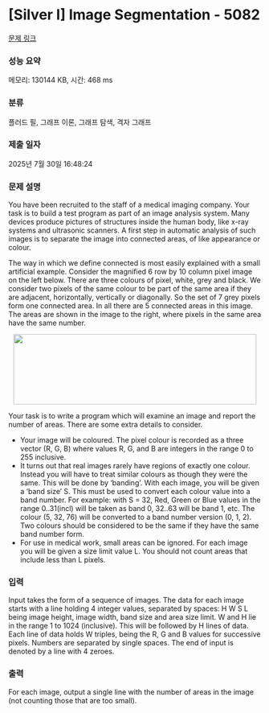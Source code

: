 # [Silver I] Image Segmentation - 5082 

[문제 링크](https://www.acmicpc.net/problem/5082) 

### 성능 요약

메모리: 130144 KB, 시간: 468 ms

### 분류

플러드 필, 그래프 이론, 그래프 탐색, 격자 그래프

### 제출 일자

2025년 7월 30일 16:48:24

### 문제 설명

<p>You have been recruited to the staff of a medical imaging company. Your task is to build a test program as part of an image analysis system. Many devices produce pictures of structures inside the human body, like x-ray systems and ultrasonic scanners. A first step in automatic analysis of such images is to separate the image into connected areas, of like appearance or colour.</p>

<p>The way in which we define connected is most easily explained with a small artificial example. Consider the magnified 6 row by 10 column pixel image on the left below. There are three colours of pixel, white, grey and black. We consider two pixels of the same colour to be part of the same area if they are adjacent, horizontally, vertically or diagonally. So the set of 7 grey pixels form one connected area. In all there are 5 connected areas in this image. The areas are shown in the image to the right, where pixels in the same area have the same number.</p>

<p style="text-align: center;"><img alt="" src="https://onlinejudgeimages.s3-ap-northeast-1.amazonaws.com/problem/5082/1.png" style="height:140px; width:484px"></p>

<p>Your task is to write a program which will examine an image and report the number of areas. There are some extra details to consider.</p>

<ul>
	<li>Your image will be coloured. The pixel colour is recorded as a three vector (R, G, B) where values R, G, and B are integers in the range 0 to 255 inclusive.</li>
	<li>It turns out that real images rarely have regions of exactly one colour. Instead you will have to treat similar colours as though they were the same. This will be done by ‘banding’. With each image, you will be given a ‘band size’ S. This must be used to convert each colour value into a band number. For example: with S = 32, Red, Green or Blue values in the range 0..31(incl) will be taken as band 0, 32..63 will be band 1, etc. The colour (5, 32, 76) will be converted to a band number version (0, 1, 2). Two colours should be considered to be the same if they have the same band number form.</li>
	<li>For use in medical work, small areas can be ignored. For each image you will be given a size limit value L. You should not count areas that include less than L pixels.</li>
</ul>

### 입력 

 <p>Input takes the form of a sequence of images. The data for each image starts with a line holding 4 integer values, separated by spaces: H W S L being image height, image width, band size and area size limit. W and H lie in the range 1 to 1024 (inclusive). This will be followed by H lines of data. Each line of data holds W triples, being the R, G and B values for successive pixels. Numbers are separated by single spaces. The end of input is denoted by a line with 4 zeroes.</p>

### 출력 

 <p>For each image, output a single line with the number of areas in the image (not counting those that are too small).</p>

